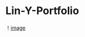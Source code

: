# Lin-Y-Portfolio
！[image](https://github.com/TomLin19/Lin-Y-Portfolio/blob/master/images/final%20Logo.png)

